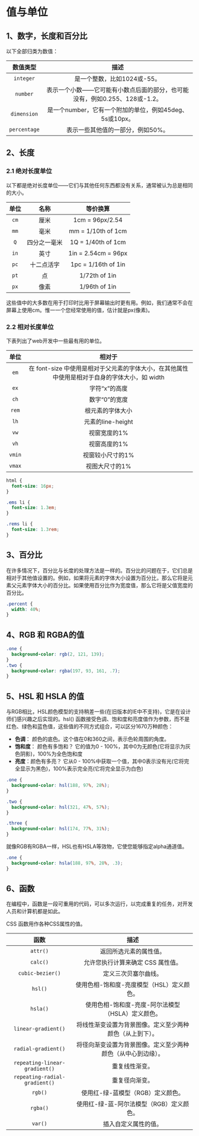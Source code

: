 # 值与单位

## 1、数字，长度和百分比

以下全部归类为数值：

| 数值类型 | 描述 |
| :----: | :----: |
| `integer` | 是一个整数，比如1024或-55。|
| `number` | 表示一个小数——它可能有小数点后面的部分，也可能没有，例如0.255、128或-1.2。|
| `dimension` | 是一个number，它有一个附加的单位，例如45deg、5s或10px。|
| `percentage` | 表示一些其他值的一部分，例如50%。|

## 2、长度

### 2.1 绝对长度单位

以下都是绝对长度单位——它们与其他任何东西都没有关系，通常被认为总是相同的大小。

| 单位 | 名称 | 等价换算 |
| :----: | :----: | :----: |
| `cm` | 厘米 | 1cm = 96px/2.54 |
| `mm` | 毫米 | mm = 1/10th of 1cm |
| `Q` | 四分之一毫米 | 1Q = 1/40th of 1cm |
| `in` | 英寸 | 1in = 2.54cm = 96px |
| `pc` | 十二点活字 | 1pc = 1/16th of 1in |
| `pt` | 点 | 1/72th of 1in |
| `px` | 像素 | 1/96th of 1in |

这些值中的大多数在用于打印时比用于屏幕输出时更有用。例如，我们通常不会在屏幕上使用cm。惟一一个您经常使用的值，估计就是px(像素)。

### 2.2 相对长度单位

下表列出了web开发中一些最有用的单位。

| 单位 | 相对于 |
| :----: | :----: |
| `em` | 在 font-size 中使用是相对于父元素的字体大小，在其他属性中使用是相对于自身的字体大小，如 width |
| `ex` | 字符“x”的高度 |
| `ch` | 数字“0”的宽度 |
| `rem` | 根元素的字体大小 |
| `lh` | 元素的line-height |
| `vw` | 视窗宽度的1% |
| `vh` | 视窗高度的1% |
| `vmin` | 视窗较小尺寸的1% |
| `vmax` | 视图大尺寸的1% |

```css
html {
  font-size: 16px;
}

.ems li {
  font-size: 1.3em;
}

.rems li {
  font-size: 1.3rem;
}
```

## 3、百分比

在许多情况下，百分比与长度的处理方法是一样的。百分比的问题在于，它们总是相对于其他值设置的。例如，如果将元素的字体大小设置为百分比，那么它将是元素父元素字体大小的百分比。如果使用百分比作为宽度值，那么它将是父值宽度的百分比。

```css
.percent {
  width: 40%;
}
```

## 4、RGB 和 RGBA的值

```css
.one {
  background-color: rgb(2, 121, 139);
}
.two {
  background-color: rgba(197, 93, 161, .7);
}
```

## 5、HSL 和 HSLA 的值

与RGB相比，HSL颜色模型的支持稍差一些(在旧版本的IE中不支持)，它是在设计师们感兴趣之后实现的。hsl() 函数接受色调、饱和度和亮度值作为参数，而不是红色、绿色和蓝色值，这些值的不同方式组合，可以区分1670万种颜色：

- **色调**： 颜色的底色。这个值在0和360之间，表示色轮周围的角度。
- **饱和度**： 颜色有多饱和？ 它的值为0 - 100%，其中0为无颜色(它将显示为灰色阴影)，100%为全色饱和度
- **亮度**：颜色有多亮？ 它从0 - 100%中获取一个值，其中0表示没有光(它将完全显示为黑色)，100%表示完全亮(它将完全显示为白色)

```css
.one {
  background-color: hsl(188, 97%, 28%);
}

.two {
  background-color: hsl(321, 47%, 57%);
}

.three {
  background-color: hsl(174, 77%, 31%);
}
```

就像RGB有RGBA一样，HSL也有HSLA等效物，它使您能够指定alpha通道值。

```css
.one {
  background-color: hsla(188, 97%, 28%, .3);
}
```

## 6、函数

在编程中，函数是一段可重用的代码，可以多次运行，以完成重复的任务，对开发人员和计算机都是如此。

CSS 函数用作各种CSS属性的值。

| 函数 | 描述 |
| :----: | :----: |
| `attr()` | 返回所选元素的属性值。 |
| `calc()` | 允许您执行计算来确定 CSS 属性值。 |
| `cubic-bezier()` | 定义三次贝塞尔曲线。 |
| `hsl()` | 使用色相-饱和度-亮度模型（HSL）定义颜色。 |
| `hsla()` | 使用色相-饱和度-亮度-阿尔法模型（HSLA）定义颜色。 |
| `linear-gradient()` | 将线性渐变设置为背景图像。定义至少两种颜色（从上到下）。 |
| `radial-gradient()` | 将径向渐变设置为背景图像。定义至少两种颜色（从中心到边缘）。 |
| `repeating-linear-gradient()` | 重复线性渐变。 |
| `repeating-radial-gradient()` | 重复径向渐变。 |
| `rgb()` | 使用红-绿-蓝模型（RGB）定义颜色。 |
| `rgba()` | 使用红-绿-蓝-阿尔法模型（RGB）定义颜色。 |
| `var()` | 插入自定义属性的值。 |
